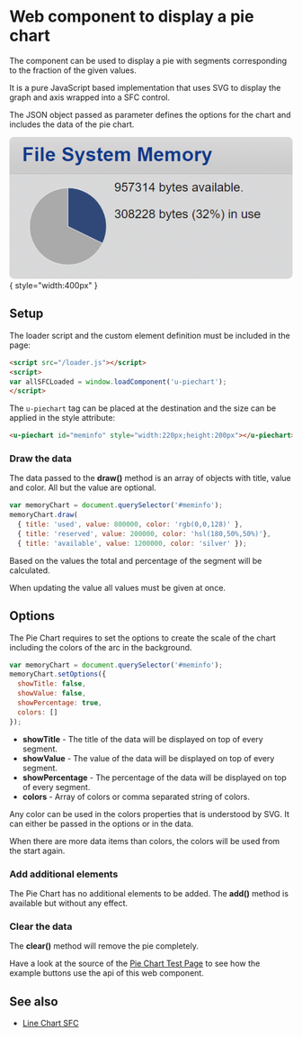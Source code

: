 # Web component to display a pie chart

The <u-piechart> component can be used to display a pie with segments corresponding to the fraction of the given values.

It is a pure JavaScript based implementation that uses SVG to display the graph and axis wrapped into a SFC control.

The JSON object passed as parameter defines the options for the chart and includes the data of the pie chart.

![piechart example](/doc/u-piechart.png){ style="width:400px" }


## Setup

The loader script and the custom element definition must be included in the page:

```html
<script src="/loader.js"></script>
<script>
var allSFCLoaded = window.loadComponent('u-piechart');
</script>
```

The `u-piechart` tag can be placed at the destination and the size can be applied in the style attribute:

```html
<u-piechart id="meminfo" style="width:220px;height:200px"></u-piechart>
```


### Draw the data

The data passed to the **draw()** method is an array of objects with title, value and color. All but the value are optional.

``` javascript
var memoryChart = document.querySelector('#meminfo');
memoryChart.draw(
  { title: 'used', value: 800000, color: 'rgb(0,0,128)' },
  { title: 'reserved', value: 200000, color: 'hsl(180,50%,50%)'},
  { title: 'available', value: 1200000, color: 'silver' });
```

Based on the values the total and percentage of the segment will be calculated.

When updating the value all values must be given at once.


## Options

The Pie Chart requires to set the options to create the scale of the chart including the colors of the arc in the
background.

``` js
var memoryChart = document.querySelector('#meminfo');
memoryChart.setOptions({
  showTitle: false,
  showValue: false,
  showPercentage: true,
  colors: []
});
```

* **showTitle** - The title of the data will be displayed on top of every segment.
* **showValue** - The value of the data will be displayed on top of every segment.
* **showPercentage** - The percentage of the data will be displayed on top of every segment.
* **colors** - Array of colors or comma separated string of colors.

Any color can be used in the colors properties that is understood by SVG. It can either be passed in the options or in the data.

When there are more data items than colors, the colors will be used from the start again.


### Add additional elements

The Pie Chart has no additional elements to be added. The **add()** method is available but without any effect.


### Clear the data

The **clear()** method will remove the pie completely.

Have a look at the source of the [Pie Chart Test Page](/test/test-piechart.htm) to see how the example buttons use the
api of this web component.


## See also

* [Line Chart SFC](/doc/u-linechart.md)


